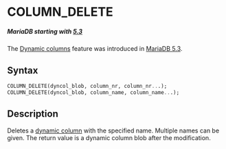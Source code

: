 # COLUMN_DELETE

##### MariaDB starting with [5.3](/kb/en/what-is-mariadb-53/)

The [Dynamic columns](/sql-statements-structure/nosql/dynamic-columns/) feature was introduced in [MariaDB 5.3](/kb/en/what-is-mariadb-53/).

## Syntax

```sql
COLUMN_DELETE(dyncol_blob, column_nr, column_nr...);
COLUMN_DELETE(dyncol_blob, column_name, column_name...);
```

## Description

Deletes a [dynamic column](/sql-statements-structure/nosql/dynamic-columns/) with the specified name. Multiple names can be given. The return value is a dynamic column blob after the modification.